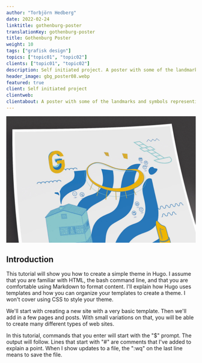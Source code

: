 ```yaml
---
author: "Torbjörn Hedberg"
date: 2022-02-24
linktitle: gothenburg-poster
translationKey: gothenburg-poster
title: Gothenburg Poster
weight: 10
tags: ["grafisk design"]
topics: ["topic01", "topic02"]
clients: ["topic01", "topic02"]
description: Self initiated project. A poster with some of the landmarks and symbols representing the city of Gothenburg.
header_image: gbg_poster08.webp
featured: true
client: Self initiated project
clientweb:
clientabout: A poster with some of the landmarks and symbols representing the city of Gothenburg.
---
```


![Header example](gbg_poster08.webp)

## Introduction

This tutorial will show you how to create a simple theme in Hugo. I assume that you are familiar with HTML, the bash command line, and that you are comfortable using Markdown to format content. I'll explain how Hugo uses templates and how you can organize your templates to create a theme. I won't cover using CSS to style your theme.

We'll start with creating a new site with a very basic template. Then we'll add in a few pages and posts. With small variations on that, you will be able to create many different types of web sites.

In this tutorial, commands that you enter will start with the "$" prompt. The output will follow. Lines that start with "#" are comments that I've added to explain a point. When I show updates to a file, the ":wq" on the last line means to save the file.